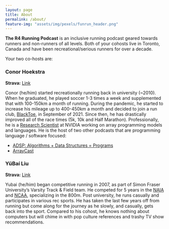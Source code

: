 ```yaml
---
layout: page
title: About
permalink: /about/
feature-img: "assets/img/pexels/funrun_header.png"
---
```


**The R4 Running Podcast** is an inclusive running podcast geared towards runners and non-runners of all levels. Both of your cohosts live in Toronto, Canada and have been recreational/serious runners for over a decade.

Your two co-hosts are:

### Conor Hoekstra 

**Strava:** [Link](https://www.strava.com/athletes/59373430)
 
Conor (he/him) started recreationally running back in university (~2010). When he graduated, he played soccer 1-3 times a week and supplemented that with 100-150km a month of running. During the pandemic, he started to increase his mileage up to 400-450km a month and decided to join a run club, [BlackToe](https://www.instagram.com/blacktoerunning/), in September of 2021. Since then, he has drastically improved all of the race times (5k, 10k and Half Marathon). Professionally, he is a [Research Scientist](https://www.linkedin.com/in/conorhoekstra/) at NVIDIA working on array programming models and languages. He is the host of two other podcasts that are programming language / software focused:

* [ADSP: Algorithms + Data Structures = Programs](https://adspthepodcast.com/)
* [ArrayCast](https://www.arraycast.com/)

### YüBaí Liu

**Strava:** [Link](https://www.strava.com/athletes/102365031)

Yubai (he/him) began competitive running in 2007, as part of Simon Fraser University’s Varsity Track & Field team. He competed for 5 years in the [NAIA](https://www.naia.org/landing/index) and [NCAA](https://www.ncaa.com/), specializing in the 800m. Post university, he runs casually and participates in various rec sports. He has taken the last few years off from running but come along for the journey as he slowly, and casually, gets back into the sport. Compared to his cohost, he knows nothing about computers but will chime in with pop culture references and trashy TV show recommendations.
